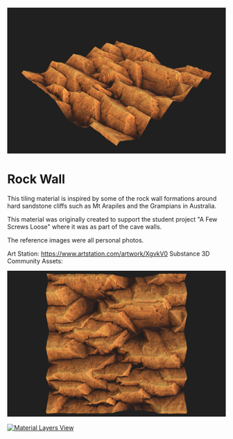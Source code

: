 [![Perspective View](RockyWall_Perspective.png 'Perspective View')](RockyWall_Perspective.png)

# Rock Wall

This tiling material is inspired by some of the rock wall formations around hard sandstone cliffs such as Mt Arapiles and the Grampians in Australia.

This material was originally created to support the student project "A Few Screws Loose" where it was as part of the cave walls.

The reference images were all personal photos.

Art Station: https://www.artstation.com/artwork/XgvkV0
Substance 3D Community Assets: 

[![Top Orthographic View](RockyWall_Top.png 'Top Orthographic View')](RockyWall_Top.png)

[![Material Layers View](MaterialLayers.png 'Material Layers View')](MaterialLayers.png)
